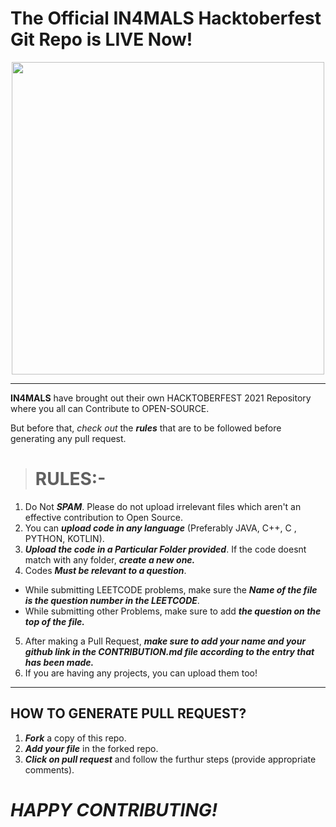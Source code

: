 # The Official IN4MALS Hacktoberfest Git Repo is LIVE Now!

<p align="center">
<img src="https://github.com/io-xception/HacktoberFest2021_IN4MALS/blob/main/Base_Repo/logo-hacktoberfest-full.f42e3b1.svg" width="500" height="500" />
</p>

---

**IN4MALS** have brought out their own HACKTOBERFEST 2021 Repository where you all can Contribute to OPEN-SOURCE. 

But before that, *check out* the ***rules*** that are to be followed before generating any pull request.

> <h1> RULES:-</h1>


1. Do Not ***SPAM***. Please do not upload irrelevant files which aren't an effective contribution to Open Source.
2. You can ***upload code in any language*** (Preferably JAVA, C++, C , PYTHON, KOTLIN).
3. ***Upload the code in a Particular Folder provided***. If the code doesnt match with any folder, ***create a new one.***
4. Codes ***Must be relevant to a question***. 
  - While submitting LEETCODE problems, make sure the ***Name of the file is the question number in the LEETCODE***.
  - While submitting other Problems, make sure to add ***the question on the top of the file.***
5. After making a Pull Request, ***make sure to add your name and your github link in the CONTRIBUTION.md file according to the entry that has been made.***
6. If you are having any projects, you can upload them too! 

---

## HOW TO GENERATE PULL REQUEST?
  1. ***Fork*** a copy of this repo.
  2. ***Add your file*** in the forked repo.
  3. ***Click on pull request*** and follow the furthur steps (provide appropriate comments).

# ***HAPPY CONTRIBUTING!***




